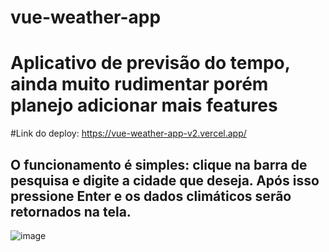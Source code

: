 # vue-weather-app
# Aplicativo de previsão do tempo, ainda muito rudimentar porém planejo adicionar mais features

#Link do deploy: https://vue-weather-app-v2.vercel.app/

## O funcionamento é simples: clique na barra de pesquisa e digite a cidade que deseja. Após isso pressione Enter e os dados climáticos serão retornados na tela.
![image](https://github.com/gvasquesdev/vue-weather-app/assets/95329696/46343669-588f-40be-8818-bb61361301fc)
